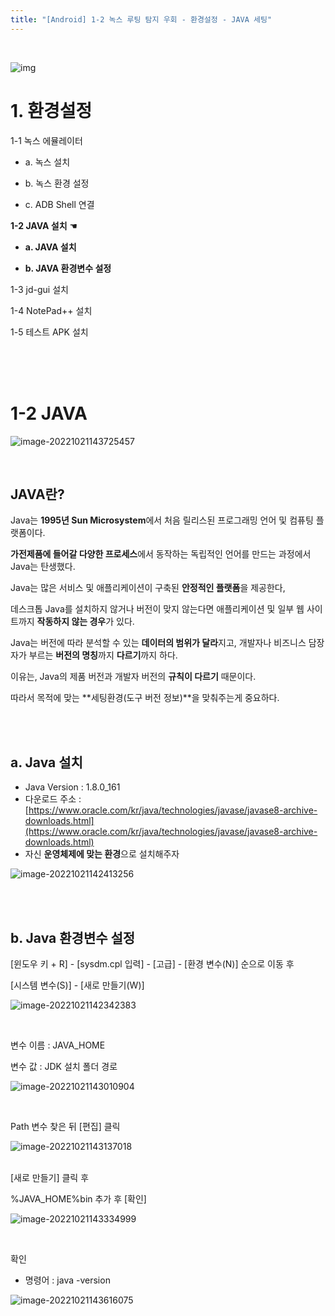 ```yaml
---
title: "[Android] 1-2 녹스 루팅 탐지 우회 - 환경설정 - JAVA 세팅"
---
```


<br>

![img](https://raw.githubusercontent.com/EONION-TH3DB/image_repo/main/img2/SNAGHTML1294419f.PNG)

# **1. 환경설정**

1-1 녹스 에뮬레이터

- a. 녹스 설치

- b. 녹스 환경 설정

- c.  ADB Shell 연결

**1-2 JAVA 설치**					☚

- **a. JAVA 설치**

- **b. JAVA 환경변수 설정**

1-3 jd-gui 설치

1-4 NotePad++ 설치

1-5 테스트 APK 설치

<BR>

<BR>

<BR>

# **1-2 JAVA**

![image-20221021143725457](https://raw.githubusercontent.com/EONION-TH3DB/image_repo/main/img2/image-20221021143725457.png)

<BR>

## **JAVA란?**

Java는 **1995년 Sun Microsystem**에서 처음 릴리스된 프로그래밍 언어 및 컴퓨팅 플랫폼이다.

**가전제품에 들어갈 다양한 프로세스**에서 동작하는 독립적인 언어를 만드는 과정에서 Java는 탄생했다.

Java는 많은 서비스 및 애플리케이션이 구축된 **안정적인 플랫폼**을 제공한다,

데스크톱 Java를 설치하지 않거나 버전이 맞지 않는다면 애플리케이션 및 일부 웹 사이트까지 **작동하지 않는 경우**가 있다.

Java는 버전에 따라 분석할 수 있는 **데이터의 범위가 달라**지고, 개발자나 비즈니스 담장자가 부르는 **버전의 명칭**까지 **다르기**까지 하다.

이유는, Java의 제품 버전과 개발자 버전의 **규칙이 다르기** 때문이다.

따라서 목적에 맞는 **세팅환경(도구 버전 정보)**을 맞춰주는게 중요하다.

<br>

<BR>

## a. Java 설치

- Java Version : 1.8.0_161
- 다운로드 주소 : [https://www.oracle.com/kr/java/technologies/javase/javase8-archive-downloads.html](https://www.oracle.com/kr/java/technologies/javase/javase8-archive-downloads.html)
- 자신 **운영체제에 맞는 환경**으로 설치해주자

![image-20221021142413256](https://raw.githubusercontent.com/EONION-TH3DB/image_repo/main/img2/image-20221021142413256.png)

<br>

<BR>

## **b. Java 환경변수 설정**

[윈도우 키 + R] - [sysdm.cpl 입력] - [고급] - [환경 변수(N)] 순으로 이동 후

[시스템 변수(S)] - [새로 만들기(W)]

![image-20221021142342383](https://raw.githubusercontent.com/EONION-TH3DB/image_repo/main/img2/image-20221021142342383.png)

<BR>

변수 이름 : JAVA_HOME

변수 값 : JDK 설치 폴더 경로

![image-20221021143010904](https://raw.githubusercontent.com/EONION-TH3DB/image_repo/main/img2/image-20221021143010904.png)

<BR>

Path 변수 찾은 뒤 [편집] 클릭

![image-20221021143137018](https://raw.githubusercontent.com/EONION-TH3DB/image_repo/main/img2/image-20221021143137018.png)

<br>
[새로 만들기] 클릭 후

%JAVA_HOME%bin 추가 후 [확인]

![image-20221021143334999](https://raw.githubusercontent.com/EONION-TH3DB/image_repo/main/img2/image-20221021143334999.png)

<br>

확인

- 명령어 : java -version

![image-20221021143616075](https://raw.githubusercontent.com/EONION-TH3DB/image_repo/main/img2/image-20221021143616075.png)

